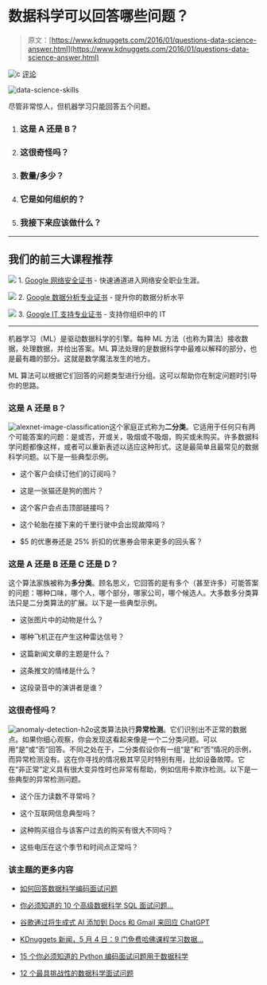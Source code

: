 # 数据科学可以回答哪些问题？

> 原文：[https://www.kdnuggets.com/2016/01/questions-data-science-answer.html](https://www.kdnuggets.com/2016/01/questions-data-science-answer.html)

![c](../Images/3d9c022da2d331bb56691a9617b91b90.png) [评论](/2016/01/questions-data-science-answer.html/2#comments)

![data-science-skills](../Images/36707994c3d579a1e8b6b9daba2342a9.png)

尽管非常惊人，但机器学习只能回答五个问题。

1.  ### 这是 A 还是 B？

1.  ### 这很奇怪吗？

1.  ### 数量/多少？

1.  ### 它是如何组织的？

1.  ### 我接下来应该做什么？

* * *

## 我们的前三大课程推荐

![](../Images/0244c01ba9267c002ef39d4907e0b8fb.png) 1\. [Google 网络安全证书](https://www.kdnuggets.com/google-cybersecurity) - 快速通道进入网络安全职业生涯。

![](../Images/e225c49c3c91745821c8c0368bf04711.png) 2\. [Google 数据分析专业证书](https://www.kdnuggets.com/google-data-analytics) - 提升你的数据分析水平

![](../Images/0244c01ba9267c002ef39d4907e0b8fb.png) 3\. [Google IT 支持专业证书](https://www.kdnuggets.com/google-itsupport) - 支持你组织中的 IT

* * *

机器学习（ML）是驱动数据科学的引擎。每种 ML 方法（也称为算法）接收数据，处理数据，并给出答案。ML 算法处理的是数据科学中最难以解释的部分，也是最有趣的部分。这就是数学魔法发生的地方。

ML 算法可以根据它们回答的问题类型进行分组。这可以帮助你在制定问题时引导你的思路。

### 这是 A 还是 B？

![alexnet-image-classification](../Images/d8cce61648fb916893b067a2c31bd75c.png)这个家庭正式称为**二分类**。它适用于任何只有两个可能答案的问题：是或否，开或关，吸烟或不吸烟，购买或未购买。许多数据科学问题都像这样，或者可以重新表述以适应这种形式。这是最简单且最常见的数据科学问题。以下是一些典型示例。

+   这个客户会续订他们的订阅吗？

+   这是一张猫还是狗的图片？

+   这个客户会点击顶部链接吗？

+   这个轮胎在接下来的千里行驶中会出现故障吗？

+   $5 的优惠券还是 25% 折扣的优惠券会带来更多的回头客？

### 这是 A 还是 B 还是 C 还是 D？

这个算法家族被称为**多分类**。顾名思义，它回答的是有多个（甚至许多）可能答案的问题：哪种口味，哪个人，哪个部分，哪家公司，哪个候选人。大多数多分类算法只是二分类算法的扩展。以下是一些典型示例。

+   这张图片中的动物是什么？

+   哪种飞机正在产生这种雷达信号？

+   这篇新闻文章的主题是什么？

+   这条推文的情绪是什么？

+   这段录音中的演讲者是谁？

### 这很奇怪吗？

![anomaly-detection-h2o](../Images/8e2012f5bc6ee0aaf360d69cad2ddd82.png)这类算法执行**异常检测**。它们识别出不正常的数据点。如果你细心观察，你会发现这看起来像是一个二分类问题。可以用“是”或“否”回答。不同之处在于，二分类假设你有一组“是”和“否”情况的示例，而异常检测没有。这在你寻找的情况极其罕见时特别有用，比如设备故障。它在“非正常”定义具有很大变异性时也非常有帮助，例如信用卡欺诈检测。以下是一些典型的异常检测问题。

+   这个压力读数不寻常吗？

+   这个互联网信息典型吗？

+   这种购买组合与该客户过去的购买有很大不同吗？

+   这些电压在这个季节和时间点正常吗？

### 该主题的更多内容

+   [如何回答数据科学编码面试问题](https://www.kdnuggets.com/2022/01/answer-data-science-coding-interview-questions.html)

+   [你必须知道的 10 个高级数据科学 SQL 面试问题…](https://www.kdnuggets.com/2023/01/top-10-advanced-data-science-sql-interview-questions-must-know-answer.html)

+   [谷歌通过将生成式 AI 添加到 Docs 和 Gmail 来回应 ChatGPT](https://www.kdnuggets.com/2023/03/google-answer-chatgpt-adding-generative-ai-docs-gmail.html)

+   [KDnuggets 新闻，5 月 4 日：9 门免费哈佛课程学习数据…](https://www.kdnuggets.com/2022/n18.html)

+   [15 个你必须知道的 Python 编码面试问题用于数据科学](https://www.kdnuggets.com/2022/04/15-python-coding-interview-questions-must-know-data-science.html)

+   [12 个最具挑战性的数据科学面试问题](https://www.kdnuggets.com/2022/07/12-challenging-data-science-interview-questions.html)
